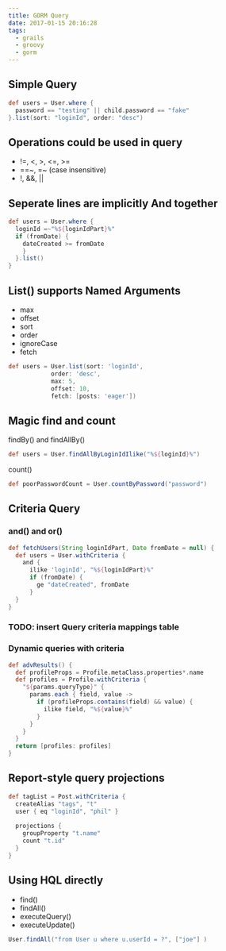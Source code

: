 ```yaml
---
title: GORM Query
date: 2017-01-15 20:16:28
tags:
  - grails
  - groovy
  - gorm
---
```


## Simple Query
```groovy
def users = User.where {
  password == "testing" || child.password == "fake"
}.list(sort: "loginId", order: "desc")
```

## Operations could be used in query

* !=, <, >, <=, >=
* ==~, =~ (case insensitive)
* !, &&, ||

## Seperate lines are implicitly **And** together
```groovy
def users = User.where {
  loginId =~"%${loginIdPart}%"
  if (fromDate) {
    dateCreated >= fromDate
    }
  }.list()
}
```

## List() supports Named Arguments
* max
* offset
* sort
* order
* ignoreCase
* fetch

```groovy
def users = User.list(sort: 'loginId',
            order: 'desc',
            max: 5,
            offset: 10,
            fetch: [posts: 'eager'])
```

## Magic find and count

findBy() and findAllBy()
```groovy
def users = User.findAllByLoginIdIlike("%${loginId}%")
```

count()
```groovy
def poorPasswordCount = User.countByPassword("password")
```

## Criteria Query
### and() and or()
```groovy
def fetchUsers(String loginIdPart, Date fromDate = null) {
  def users = User.withCriteria {
    and {
      ilike 'loginId', "%${loginIdPart}%"
      if (fromDate) {
        ge "dateCreated", fromDate
      }
  }
}
```

### TODO: insert Query criteria mappings table

### Dynamic queries with criteria
```groovy
def advResults() {
  def profileProps = Profile.metaClass.properties*.name
  def profiles = Profile.withCriteria {
    "${params.queryType}" {
      params.each { field, value ->
        if (profileProps.contains(field) && value) {
          ilike field, "%${value}%"
        }
      }
    }
  }
  return [profiles: profiles]
}
```

## Report-style query projections

```groovy
def tagList = Post.withCriteria {
  createAlias "tags", "t"
  user { eq "loginId", "phil" }
  
  projections {
    groupProperty "t.name"
    count "t.id"
  }
}
```

## Using HQL directly
* find()
* findAll()
* executeQuery()
* executeUpdate()

```groovy
User.findAll("from User u where u.userId = ?", ["joe"] )
```